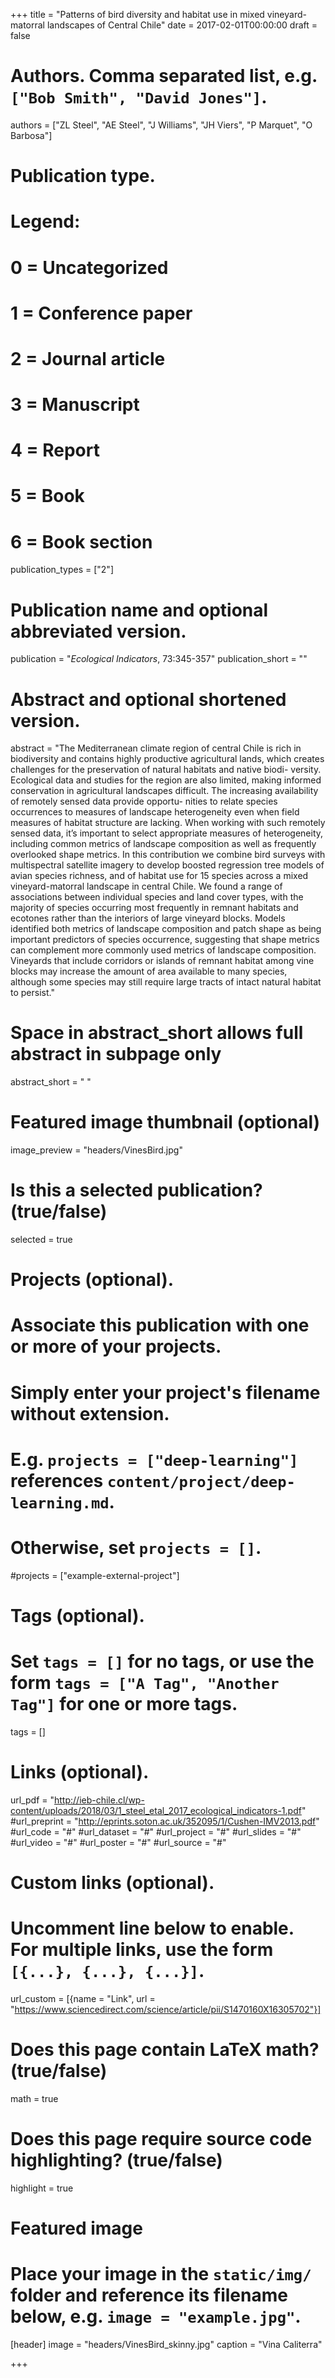 +++
title = "Patterns of bird diversity and habitat use in mixed vineyard-matorral landscapes of Central Chile"
date = 2017-02-01T00:00:00
draft = false

# Authors. Comma separated list, e.g. `["Bob Smith", "David Jones"]`.
authors = ["ZL Steel", "AE Steel", "J Williams", "JH Viers", "P Marquet", "O Barbosa"]

# Publication type.
# Legend:
# 0 = Uncategorized
# 1 = Conference paper
# 2 = Journal article
# 3 = Manuscript
# 4 = Report
# 5 = Book
# 6 = Book section
publication_types = ["2"]

# Publication name and optional abbreviated version.
publication = "*Ecological Indicators*, 73:345-357"
publication_short = ""

# Abstract and optional shortened version.
abstract = "The Mediterranean climate region of central Chile is rich in biodiversity and contains highly productive agricultural lands, which creates challenges for the preservation of natural habitats and native biodi- versity. Ecological data and studies for the region are also limited, making informed conservation in agricultural landscapes difficult. The increasing availability of remotely sensed data provide opportu- nities to relate species occurrences to measures of landscape heterogeneity even when field measures of habitat structure are lacking. When working with such remotely sensed data, it’s important to select appropriate measures of heterogeneity, including common metrics of landscape composition as well as frequently overlooked shape metrics. In this contribution we combine bird surveys with multispectral satellite imagery to develop boosted regression tree models of avian species richness, and of habitat use for 15 species across a mixed vineyard-matorral landscape in central Chile. We found a range of associations between individual species and land cover types, with the majority of species occurring most frequently in remnant habitats and ecotones rather than the interiors of large vineyard blocks. Models identified both metrics of landscape composition and patch shape as being important predictors of species occurrence, suggesting that shape metrics can complement more commonly used metrics of landscape composition. Vineyards that include corridors or islands of remnant habitat among vine blocks may increase the amount of area available to many species, although some species may still require large tracts of intact natural habitat to persist."
# Space in abstract_short allows full abstract in subpage only
abstract_short = " "

# Featured image thumbnail (optional)
image_preview = "headers/VinesBird.jpg"

# Is this a selected publication? (true/false)
selected = true

# Projects (optional).
#   Associate this publication with one or more of your projects.
#   Simply enter your project's filename without extension.
#   E.g. `projects = ["deep-learning"]` references `content/project/deep-learning.md`.
#   Otherwise, set `projects = []`.
#projects = ["example-external-project"]

# Tags (optional).
#   Set `tags = []` for no tags, or use the form `tags = ["A Tag", "Another Tag"]` for one or more tags.
tags = []

# Links (optional).
url_pdf = "http://ieb-chile.cl/wp-content/uploads/2018/03/1_steel_etal_2017_ecological_indicators-1.pdf"
#url_preprint = "http://eprints.soton.ac.uk/352095/1/Cushen-IMV2013.pdf"
#url_code = "#"
#url_dataset = "#"
#url_project = "#"
#url_slides = "#"
#url_video = "#"
#url_poster = "#"
#url_source = "#"

# Custom links (optional).
#   Uncomment line below to enable. For multiple links, use the form `[{...}, {...}, {...}]`.
url_custom = [{name = "Link", url = "https://www.sciencedirect.com/science/article/pii/S1470160X16305702"}]

# Does this page contain LaTeX math? (true/false)
math = true

# Does this page require source code highlighting? (true/false)
highlight = true

# Featured image
# Place your image in the `static/img/` folder and reference its filename below, e.g. `image = "example.jpg"`.
[header]
image = "headers/VinesBird_skinny.jpg"
caption = "Vina Caliterra"

+++

